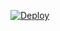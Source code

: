 [![Deploy](https://www.herokucdn.com/deploy/button.svg)](https://heroku.com/deploy?template=https://github.com/Pavan6264a/Pvsmoviesnew)
